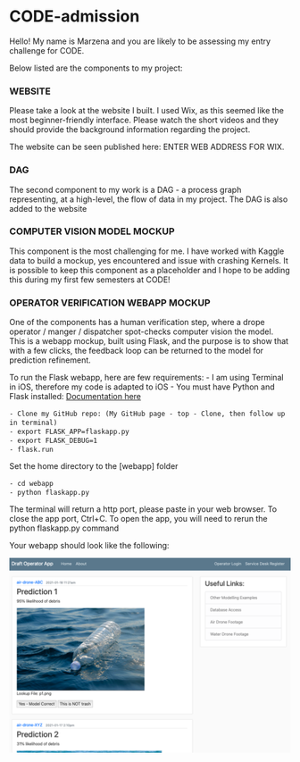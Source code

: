 # CODE-admission

Hello!
My name is Marzena and you are likely to be assessing my entry challenge for CODE.

Below listed are the components to my project:

### WEBSITE
Please take a look at the website I built. I used Wix, as this seemed like the most beginner-friendly interface. Please watch the short videos and they should provide the background information regarding the project.

The website can be seen published here: ENTER WEB ADDRESS FOR WIX.

### DAG
The second component to my work is a DAG - a process graph representing, at a high-level, the flow of data in my project. The DAG is also added to the website

### COMPUTER VISION MODEL MOCKUP
This component is the most challenging for me. I have worked with Kaggle data to build a mockup, yes encountered and issue with crashing Kernels. It is possible to keep this component as a placeholder and I hope to be adding this during my first few semesters at CODE!

### OPERATOR VERIFICATION WEBAPP MOCKUP
One of the components has a human verification step, where a drope operator / manger / dispatcher spot-checks computer vision the model. This is a webapp mockup, built using Flask, and the purpose is to show that with a few clicks, the feedback loop can be returned to the model for prediction refinement.

To run the Flask webapp, here are few requirements:
    - I am using Terminal in iOS, therefore my code is adapted to iOS
    - You must have Python and Flask installed: [Documentation here](https://flask.palletsprojects.com/en/1.1.x/installation/)
    
    - Clone my GitHub repo: (My GitHub page - top - Clone, then follow up in terminal)
    - export FLASK_APP=flaskapp.py
    - export FLASK_DEBUG=1
    - flask.run
 Set the home directory to the [webapp] folder
    
    - cd webapp
    - python flaskapp.py

 The terminal will return a http port, please paste in your web browser.
    To close the app port, Ctrl+C. To open the app, you will need to rerun the python flaskapp.py command

 Your webapp should look like the following:
 
 <img src="webapp_screenshot.png" alt="Webapp Should look Like This" style="float: left; margin-right: 10px;" />
